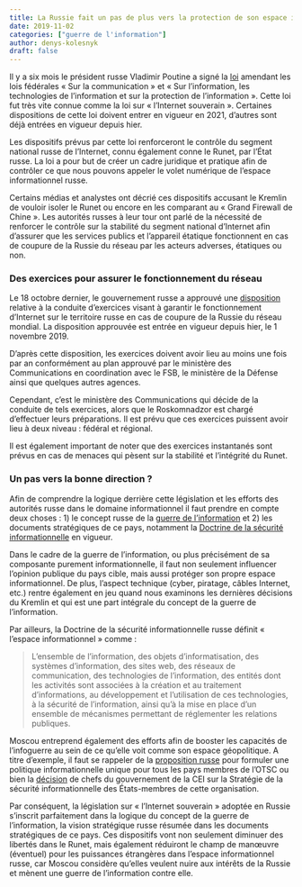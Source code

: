 ```yaml
---
title: La Russie fait un pas de plus vers la protection de son espace informationnel
date: 2019-11-02
categories: ["guerre de l'information"]
author: denys-kolesnyk
draft: false
---
```


Il y a six mois le président russe Vladimir Poutine a signé la [loi](http://publication.pravo.gov.ru/Document/View/0001201905010025) amendant les lois fédérales « Sur la communication » et « Sur l’information, les technologies de l’information et sur la protection de l’information ». Cette loi fut très vite connue comme la loi sur « l’Internet souverain ». Certaines dispositions de cette loi doivent entrer en vigueur en 2021, d’autres sont déjà entrées en vigueur depuis hier.

Les dispositifs prévus par cette loi renforceront le contrôle du segment national russe de l’Internet, connu également conne le Runet, par l’État russe. La loi a pour but de créer un cadre juridique et pratique afin de contrôler ce que nous pouvons appeler le volet numérique de l’espace informationnel russe.

Certains médias et analystes ont décrié ces dispositifs accusant le Kremlin de vouloir isoler le Runet ou encore en les comparant au « Grand Firewall de Chine ». Les autorités russes à leur tour ont parlé de la nécessité de renforcer le contrôle sur la stabilité du segment national d’Internet afin d’assurer que les services publics et l’appareil étatique fonctionnent en cas de coupure de la Russie du réseau par les acteurs adverses, étatiques ou non.

### Des exercices pour assurer le fonctionnement du réseau

Le 18 octobre dernier, le gouvernement russe a approuvé une [disposition](http://publication.pravo.gov.ru/Document/View/0001201910210025) relative à la conduite d’exercices visant à garantir le fonctionnement d’Internet sur le territoire russe en cas de coupure de la Russie du réseau mondial. La disposition approuvée est entrée en vigueur depuis hier, le 1 novembre 2019.

D’après cette disposition, les exercices doivent avoir lieu au moins une fois par an conformément au plan approuvé par le ministère des Communications en coordination avec le FSB, le ministère de la Défense ainsi que quelques autres agences.

Cependant, c’est le ministère des Communications qui décide de la conduite de tels exercices, alors que le Roskomnadzor est chargé d’effectuer leurs préparations. Il est prévu que ces exercices puissent avoir lieu à deux niveau : fédéral et régional.

Il est également important de noter que des exercices instantanés sont prévus en cas de menaces qui pèsent sur la stabilité et l’intégrité du Runet.

### Un pas vers la bonne direction ?

Afin de comprendre la logique derrière cette législation et les efforts des autorités russe dans le domaine informationnel il faut prendre en compte deux choses : 1) le concept russe de la [guerre de l’information](posts/le-colonel-komov-et-la-guerre-de-l-information.md) et 2) les documents stratégiques de ce pays, notamment la [Doctrine de la sécurité informationnelle](https://rg.ru/2016/12/06/doktrina-infobezobasnost-site-dok.html) en vigueur.

Dans le cadre de la guerre de l’information, ou plus précisément de sa composante purement informationnelle, il faut non seulement influencer l’opinion publique du pays cible, mais aussi protéger son propre espace informationnel. De plus, l’aspect technique (cyber, piratage, câbles Internet, etc.) rentre également en jeu quand nous examinons les dernières décisions du Kremlin et qui est une part intégrale du concept de la guerre de l’information.

Par ailleurs, la Doctrine de la sécurité informationnelle russe définit « l’espace informationnel » comme :

>L’ensemble de l’information, des objets d’informatisation, des systèmes d’information, des sites web, des réseaux de communication, des technologies de l’information, des entités dont les activités sont associées à la création et au traitement d’informations, au développement et l’utilisation de ces technologies, à la sécurité de l’information, ainsi qu’à la mise en place d’un ensemble de mécanismes permettant de réglementer les relations publiques.

Moscou entreprend également des efforts afin de booster les capacités de l’infoguerre au sein de ce qu’elle voit comme son espace géopolitique. A titre d’exemple, il faut se rappeler de la [proposition russe](/posts/la-russie-engagerait-lotsc-dans-la-guerre-de-linformation.md) pour formuler une politique informationnelle unique pour tous les pays membres de l’OTSC ou bien la [décision](http://d-russia.ru/tsifrovye-resheniya-soveta-glav-pravitelstv-stran-sng.html) de chefs du gouvernement de la CEI sur la Stratégie de la sécurité informationnelle des États-membres de cette organisation.

Par conséquent, la législation sur « l’Internet souverain » adoptée en Russie s’inscrit parfaitement dans la logique du concept de la guerre de l’information, la vision stratégique russe résumée dans les documents stratégiques de ce pays. Ces dispositifs vont non seulement diminuer des libertés dans le Runet, mais également réduiront le champ de manœuvre (éventuel) pour les puissances étrangères dans l’espace informationnel russe, car Moscou considère qu’elles veulent nuire aux intérêts de la Russie et mènent une guerre de l’information contre elle.